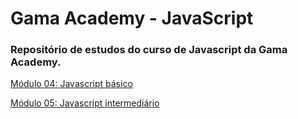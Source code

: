 # Gama Academy - JavaScript

### Repositório de estudos do curso de Javascript da Gama Academy.



[Módulo 04: Javascript básico](https://github.com/majutre/gama-academy-javascript/tree/master/modulo-04/desafio-cpf)

[Módulo 05: Javascript intermediário](https://github.com/majutre/gama-academy-javascript/tree/master/modulo-05)
